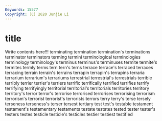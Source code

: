 ```yaml
---
Keywords: 15577
Copyright: (C) 2020 Junjie Li
---
```


# title

Write contents here!!!
terminating 
termination 
termination's 
terminations
terminator 
terminators 
terming 
termini 
terminological 
terminologies 
terminology 
terminology's 
terminus 
terminus's
terminuses 
termite 
termite's 
termites 
termly 
terms 
tern 
tern's 
terns 
terrace
terrace's 
terraced 
terraces 
terracing 
terrain 
terrain's 
terrains 
terrapin 
terrapin's 
terrapins
terraria 
terrarium 
terrarium's 
terrariums 
terrestrial 
terrestrial's 
terrestrials 
terrible 
terribly 
terrier
terrier's 
terriers 
terrific 
terrifically 
terrified 
terrifies 
terrify 
terrifying 
terrifyingly 
territorial
territorial's 
territorials 
territories 
territory 
territory's 
terror 
terror's 
terrorise 
terrorised 
terrorises
terrorising 
terrorism 
terrorism's 
terrorist 
terrorist's 
terrorists 
terrors 
terry 
terry's 
terse
tersely 
terseness 
terseness's 
terser 
tersest 
tertiary 
test 
test's 
testable 
testament
testament's 
testamentary 
testaments 
testate 
testates 
tested 
tester 
tester's 
testers 
testes
testicle 
testicle's 
testicles 
testier 
testiest 
testified 
